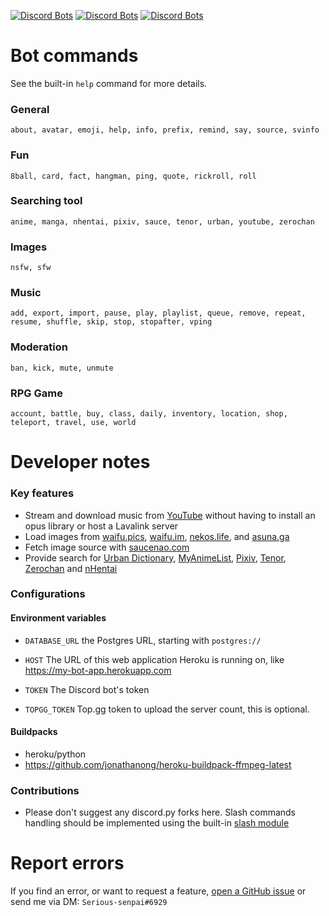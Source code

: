 [![Discord Bots](https://top.gg/api/widget/status/848178172536946708.svg)](https://top.gg/bot/848178172536946708)
[![Discord Bots](https://top.gg/api/widget/servers/848178172536946708.svg)](https://top.gg/bot/848178172536946708)
[![Discord Bots](https://top.gg/api/widget/owner/848178172536946708.svg)](https://top.gg/bot/848178172536946708)
# Bot commands
See the built-in `help` command for more details.
### General
```
about, avatar, emoji, help, info, prefix, remind, say, source, svinfo
```
### Fun
```
8ball, card, fact, hangman, ping, quote, rickroll, roll
```
### Searching tool
```
anime, manga, nhentai, pixiv, sauce, tenor, urban, youtube, zerochan
```
### Images
```
nsfw, sfw
```
### Music
```
add, export, import, pause, play, playlist, queue, remove, repeat, resume, shuffle, skip, stop, stopafter, vping
```
### Moderation
```
ban, kick, mute, unmute
```
### RPG Game
```
account, battle, buy, class, daily, inventory, location, shop, teleport, travel, use, world
```
# Developer notes
### Key features
- Stream and download music from [YouTube](http://youtube.com) without having to install an opus library or host a Lavalink server
- Load images from [waifu.pics](https://waifu.pics), [waifu.im](https://waifu.im), [nekos.life](https://nekos.life), and [asuna.ga](https://asuna.ga)
- Fetch image source with [saucenao.com](https://saucenao.com)
- Provide search for [Urban Dictionary](https://urbandictionary.com), [MyAnimeList](https://myanimelist.net), [Pixiv](https://www.pixiv.net), [Tenor](https://tenor.com), [Zerochan](https://zerochan.net) and [nHentai](https://nhentai.net)
### Configurations
#### Environment variables
- `DATABASE_URL` the Postgres URL, starting with `postgres://`

- `HOST` The URL of this web application Heroku is running on, like https://my-bot-app.herokuapp.com

- `TOKEN` The Discord bot's token

- `TOPGG_TOKEN` Top.gg token to upload the server count, this is optional.
#### Buildpacks
- heroku/python
- https://github.com/jonathanong/heroku-buildpack-ffmpeg-latest
### Contributions
- Please don't suggest any discord.py forks here. Slash commands handling should be implemented using the built-in [slash module](https://github.com/Saratoga-CV6/haruka-rewrite/tree/main/bot/slash)
# Report errors
If you find an error, or want to request a feature, [open a GitHub issue](https://github.com/Saratoga-CV6/haruka-rewrite/issues/new) or send me via DM: `Serious-senpai#6929`
